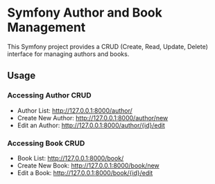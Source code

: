 # Symfony Author and Book Management

This Symfony project provides a CRUD (Create, Read, Update, Delete) interface for managing authors and books.

## Usage

### Accessing Author CRUD
* Author List: http://127.0.0.1:8000/author/
* Create New Author: http://127.0.0.1:8000/author/new
* Edit an Author: http://127.0.0.1:8000/author/{id}/edit
### Accessing Book CRUD
* Book List: http://127.0.0.1:8000/book/
* Create New Book: http://127.0.0.1:8000/book/new
* Edit a Book: http://127.0.0.1:8000/book/{id}/edit
